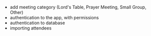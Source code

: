 * add meeting category (Lord's Table, Prayer Meeting, Small Group, Other)
* authentication to the app, with permissions
* authentication to database
* importing attendees


